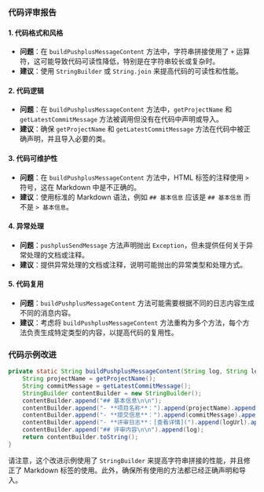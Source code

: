 ### 代码评审报告

#### 1. 代码格式和风格
- **问题**：在 `buildPushplusMessageContent` 方法中，字符串拼接使用了 `+` 运算符，这可能导致代码可读性降低，特别是在字符串较长或复杂时。
- **建议**：使用 `StringBuilder` 或 `String.join` 来提高代码的可读性和性能。

#### 2. 代码逻辑
- **问题**：在 `buildPushplusMessageContent` 方法中，`getProjectName` 和 `getLatestCommitMessage` 方法被调用但没有在代码中声明或导入。
- **建议**：确保 `getProjectName` 和 `getLatestCommitMessage` 方法在代码中被正确声明，并且导入必要的类。

#### 3. 代码可维护性
- **问题**：在 `buildPushplusMessageContent` 方法中，HTML 标签的注释使用 `>` 符号，这在 Markdown 中是不正确的。
- **建议**：使用标准的 Markdown 语法，例如 `## 基本信息` 应该是 `## 基本信息` 而不是 `> 基本信息`。

#### 4. 异常处理
- **问题**：`pushplusSendMessage` 方法声明抛出 `Exception`，但未提供任何关于异常处理的文档或注释。
- **建议**：提供异常处理的文档或注释，说明可能抛出的异常类型和处理方式。

#### 5. 代码复用
- **问题**：`buildPushplusMessageContent` 方法可能需要根据不同的日志内容生成不同的消息内容。
- **建议**：考虑将 `buildPushplusMessageContent` 方法重构为多个方法，每个方法负责生成特定类型的内容，以提高代码的复用性。

### 代码示例改进

```java
private static String buildPushplusMessageContent(String log, String logUrl) {
    String projectName = getProjectName();
    String commitMessage = getLatestCommitMessage();
    StringBuilder contentBuilder = new StringBuilder();
    contentBuilder.append("## 基本信息\n\n");
    contentBuilder.append("- **项目名称**：").append(projectName).append("\n");
    contentBuilder.append("- **提交信息**：").append(commitMessage).append("\n");
    contentBuilder.append("- **评审日志**：[查看详情](").append(logUrl).append(")\n\n");
    contentBuilder.append("## 评审内容\n\n").append(log);
    return contentBuilder.toString();
}
```

请注意，这个改进示例使用了 `StringBuilder` 来提高字符串拼接的性能，并且修正了 Markdown 标签的使用。此外，确保所有使用的方法都已经正确声明和导入。
